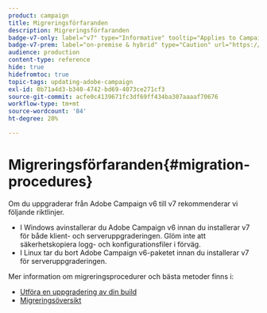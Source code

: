 ```yaml
---
product: campaign
title: Migreringsförfaranden
description: Migreringsförfaranden
badge-v7-only: label="v7" type="Informative" tooltip="Applies to Campaign Classic v7 only"
badge-v7-prem: label="on-premise & hybrid" type="Caution" url="https://experienceleague.adobe.com/docs/campaign-classic/using/installing-campaign-classic/architecture-and-hosting-models/hosting-models-lp/hosting-models.html" tooltip="Applies to on-premise and hybrid deployments only"
audience: production
content-type: reference
hide: true
hidefromtoc: true
topic-tags: updating-adobe-campaign
exl-id: 0b71a4d3-b340-4742-bd69-4073ce271cf3
source-git-commit: acfe0c4139671fc3df69ff434ba307aaaaf70676
workflow-type: tm+mt
source-wordcount: '84'
ht-degree: 20%

---
```


# Migreringsförfaranden{#migration-procedures}



Om du uppgraderar från Adobe Campaign v6 till v7 rekommenderar vi följande riktlinjer.

* I Windows avinstallerar du Adobe Campaign v6 innan du installerar v7 för både klient- och serveruppgraderingen. Glöm inte att säkerhetskopiera logg- och konfigurationsfiler i förväg.
* I Linux tar du bort Adobe Campaign v6-paketet innan du installerar v7 för serveruppgraderingen.

Mer information om migreringsprocedurer och bästa metoder finns i:

* [Utföra en uppgradering av din build](https://helpx.adobe.com/se/campaign/kb/acc-build-upgrade.html)
* [Migreringsöversikt](../../migration/using/about-migration.md)
